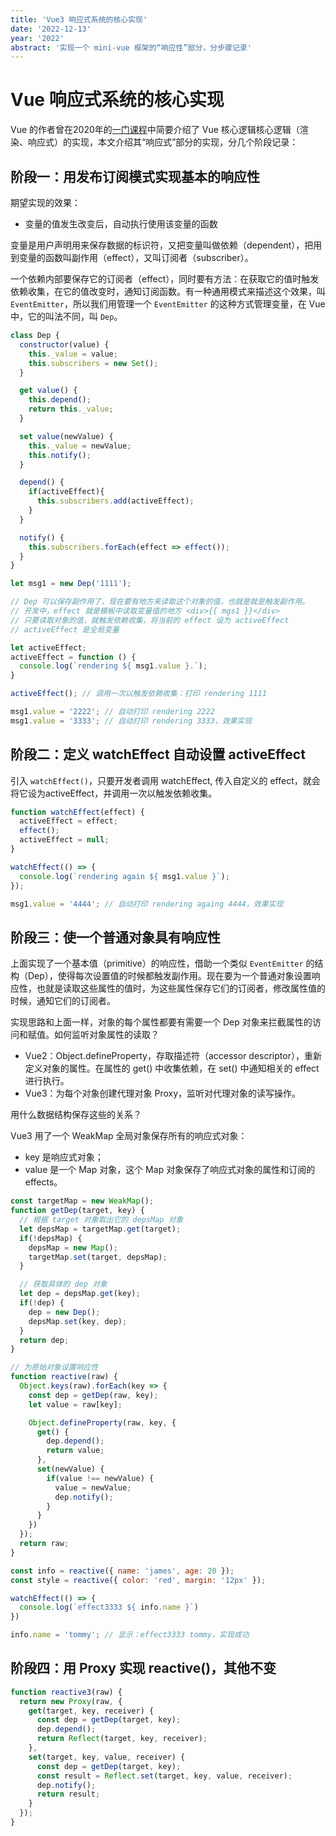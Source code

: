 ```yaml
---
title: 'Vue3 响应式系统的核心实现'
date: '2022-12-13'
year: '2022'
abstract: '实现一个 mini-vue 框架的“响应性”部分，分步骤记录'
---
```


# Vue 响应式系统的核心实现

Vue 的作者曾在2020年的[一门课程](https://www.vuemastery.com/courses/vue3-deep-dive-with-evan-you/virtual-dom-and-render-functions)中简要介绍了 Vue 核心逻辑核心逻辑（渲染、响应式）的实现，本文介绍其“响应式”部分的实现，分几个阶段记录：

## 阶段一：用发布订阅模式实现基本的响应性

期望实现的效果：

  - 变量的值发生改变后，自动执行使用该变量的函数

变量是用户声明用来保存数据的标识符，又把变量叫做依赖（dependent），把用到变量的函数叫副作用（effect），又叫订阅者（subscriber）。

一个依赖内部要保存它的订阅者（effect），同时要有方法：在获取它的值时触发依赖收集，在它的值改变时，通知订阅函数。有一种通用模式来描述这个效果，叫 `EventEmitter`，所以我们用管理一个 `EventEmitter` 的这种方式管理变量，在 Vue 中，它的叫法不同，叫 `Dep`。

```js
class Dep {
  constructor(value) {
    this._value = value;
    this.subscribers = new Set();
  }

  get value() {
    this.depend();
    return this._value;
  }

  set value(newValue) {
    this._value = newValue;
    this.notify();
  }

  depend() {
    if(activeEffect){
      this.subscribers.add(activeEffect);
    }
  }

  notify() {
    this.subscribers.forEach(effect => effect());
  }
}

let msg1 = new Dep('1111');

// Dep 可以保存副作用了，现在要有地方来读取这个对象的值，也就是就是触发副作用。
// 开发中，effect 就是模板中读取变量值的地方 <div>{{ mgs1 }}</div>
// 只要读取对象的值，就触发依赖收集，将当前的 effect 设为 activeEffect
// activeEffect 是全局变量

let activeEffect;
activeEffect = function () {
  console.log(`rendering ${ msg1.value }.`);
}

activeEffect(); // 调用一次以触发依赖收集：打印 rendering 1111

msg1.value = '2222'; // 自动打印 rendering 2222
msg1.value = '3333'; // 自动打印 rendering 3333，效果实现
```

## 阶段二：定义 watchEffect 自动设置 activeEffect

引入 `watchEffect()`，只要开发者调用 watchEffect, 传入自定义的 effect，就会将它设为activeEffect，并调用一次以触发依赖收集。

```js
function watchEffect(effect) {
  activeEffect = effect;
  effect();
  activeEffect = null;
}

watchEffect(() => {
  console.log(`rendering again ${ msg1.value }`);
});

msg1.value = '4444'; // 自动打印 rendering againg 4444，效果实现
```

## 阶段三：使一个普通对象具有响应性

上面实现了一个基本值（primitive）的响应性，借助一个类似 `EventEmitter` 的结构（Dep），使得每次设置值的时候都触发副作用。现在要为一个普通对象设置响应性，也就是读取这些属性的值时，为这些属性保存它们的订阅者，修改属性值的时候，通知它们的订阅者。

实现思路和上面一样，对象的每个属性都要有需要一个 Dep 对象来拦截属性的访问和赋值。如何监听对象属性的读取？
  - Vue2：Object.defineProperty，存取描述符（accessor descriptor），重新定义对象的属性。在属性的 get() 中收集依赖，在 set() 中通知相关的 effect 进行执行。
  - Vue3：为每个对象创建代理对象 Proxy，监听对代理对象的读写操作。

用什么数据结构保存这些的关系？

Vue3 用了一个 WeakMap 全局对象保存所有的响应式对象：
  - key 是响应式对象；
  - value 是一个 Map 对象，这个 Map 对象保存了响应式对象的属性和订阅的 effects。

```js
const targetMap = new WeakMap();
function getDep(target, key) {
  // 根据 target 对象取出它的 depsMap 对象
  let depsMap = targetMap.get(target);
  if(!depsMap) {
    depsMap = new Map();
    targetMap.set(target, depsMap);
  }

  // 获取具体的 dep 对象
  let dep = depsMap.get(key);
  if(!dep) {
    dep = new Dep();
    depsMap.set(key, dep);
  }
  return dep;
}

// 为原始对象设置响应性
function reactive(raw) {
  Object.keys(raw).forEach(key => {
    const dep = getDep(raw, key);
    let value = raw[key];

    Object.defineProperty(raw, key, {
      get() {
        dep.depend();
        return value;
      },
      set(newValue) {
        if(value !== newValue) {
          value = newValue;
          dep.notify();
        }
      }
    })
  });
  return raw;
}

const info = reactive({ name: 'james', age: 20 });
const style = reactive({ color: 'red', margin: '12px' });

watchEffect(() => {
  console.log(`effect3333 ${ info.name }`)
})

info.name = 'tommy'; // 显示：effect3333 tommy，实现成功
```

## 阶段四：用 Proxy 实现 reactive()，其他不变

```js
function reactive3(raw) {
  return new Proxy(raw, {
    get(target, key, receiver) {
      const dep = getDep(target, key);
      dep.depend();
      return Reflect(target, key, receiver);
    },
    set(target, key, value, receiver) {
      const dep = getDep(target, key);
      const result = Reflect.set(target, key, value, receiver);
      dep.notify();
      return result;
    }
  });
}
```